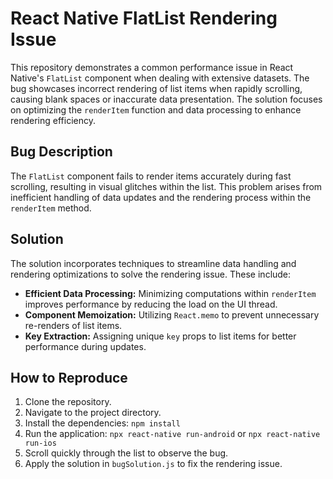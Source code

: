 # React Native FlatList Rendering Issue

This repository demonstrates a common performance issue in React Native's `FlatList` component when dealing with extensive datasets.  The bug showcases incorrect rendering of list items when rapidly scrolling, causing blank spaces or inaccurate data presentation. The solution focuses on optimizing the `renderItem` function and data processing to enhance rendering efficiency.

## Bug Description

The `FlatList` component fails to render items accurately during fast scrolling, resulting in visual glitches within the list. This problem arises from inefficient handling of data updates and the rendering process within the `renderItem` method.

## Solution

The solution incorporates techniques to streamline data handling and rendering optimizations to solve the rendering issue. These include:

* **Efficient Data Processing:** Minimizing computations within `renderItem` improves performance by reducing the load on the UI thread.
* **Component Memoization:** Utilizing `React.memo` to prevent unnecessary re-renders of list items.
* **Key Extraction:** Assigning unique `key` props to list items for better performance during updates.

## How to Reproduce

1. Clone the repository.
2. Navigate to the project directory.
3. Install the dependencies: `npm install`
4. Run the application: `npx react-native run-android` or `npx react-native run-ios`
5. Scroll quickly through the list to observe the bug.
6. Apply the solution in `bugSolution.js` to fix the rendering issue.